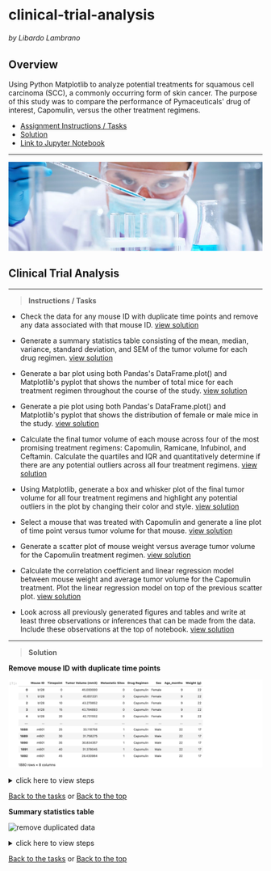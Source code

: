 # clinical-trial-analysis

###### by Libardo Lambrano

## Overview <a name="top"></a>

Using Python Matplotlib to analyze potential treatments for squamous cell carcinoma (SCC), a commonly occurring form of skin cancer. The purpose of this study was to compare the performance of Pymaceuticals' drug of interest, Capomulin, versus the other treatment regimens.

* [Assignment Instructions / Tasks](#intro)
* [Solution](#solution)
* [Link to Jupyter Notebook](solution/clinical-trial-analysis.ipynb)

---
![](images/Laboratory.jpg)
## Clinical Trial Analysis

---
<a name="intro"></a>
> **Instructions / Tasks**

* Check the data for any mouse ID with duplicate time points and remove any data associated with that mouse ID. [view solution](#01)

* Generate a summary statistics table consisting of the mean, median, variance, standard deviation, and SEM of the tumor volume for each drug regimen. [view solution](#02)

* Generate a bar plot using both Pandas's DataFrame.plot() and Matplotlib's pyplot that shows the number of total mice for each treatment regimen throughout the course of the study. [view solution](#03)

* Generate a pie plot using both Pandas's DataFrame.plot() and Matplotlib's pyplot that shows the distribution of female or male mice in the study. [view solution](#04)

* Calculate the final tumor volume of each mouse across four of the most promising treatment regimens: Capomulin, Ramicane, Infubinol, and Ceftamin. Calculate the quartiles and IQR and quantitatively determine if there are any potential outliers across all four treatment regimens. [view solution](#05)

* Using Matplotlib, generate a box and whisker plot of the final tumor volume for all four treatment regimens and highlight any potential outliers in the plot by changing their color and style. [view solution](#06)

* Select a mouse that was treated with Capomulin and generate a line plot of time point versus tumor volume for that mouse. [view solution](#07)

* Generate a scatter plot of mouse weight versus average tumor volume for the Capomulin treatment regimen. [view solution](#08)

* Calculate the correlation coefficient and linear regression model between mouse weight and average tumor volume for the Capomulin treatment. Plot the linear regression model on top of the previous scatter plot. [view solution](#09)

* Look across all previously generated figures and tables and write at least three observations or inferences that can be made from the data. Include these observations at the top of notebook. [view solution](#10)

---
<a name="solution"></a>
> **Solution**

<a name="01"></a>
**Remove mouse ID with duplicate time points**

![remove duplicated data](images/steps/01.png)

<details><summary>click here to view steps</summary>

1. Import dependencies, read and combine CSV files

    ```
    # Dependencies and Setup
    import matplotlib.pyplot as plt
    import pandas as pd
    import scipy.stats as st
    import numpy as np

    # Study data files
    mouse_metadata_path = '../data/Mouse_metadata.csv'
    study_results_path = '../data/Study_results.csv'

    # Read the mouse data and the study results
    mouse_metadata = pd.read_csv(mouse_metadata_path)
    study_results = pd.read_csv(study_results_path)

    # Combine the data into a single dataset
    mouse_study_results = study_results.merge(mouse_metadata, on = 'Mouse ID')
    ```
2. Get all the data for the duplicate mouse ID. 
    ```
    mouse_id_dups = mouse_study_results[mouse_study_results[['Mouse ID', 'Timepoint']].duplicated() == True]
    ```
3. Create a clean DataFrame by dropping the duplicate mouse by its ID & Timepoint mix.
    ```
    mouse_study_results.drop_duplicates(subset=['Mouse ID', 'Timepoint'])
    ```
4. Removing the mouse with duplicated data completelly
    ```
    mouse_study_results = mouse_study_results[~mouse_study_results['Mouse ID'].str.match('g989')]
    ```

[Back to output](#01)
</details>

[Back to the tasks](#intro) or [Back to the top](#top) 

<a name="02"></a>
**Summary statistics table**

![remove duplicated data](images/steps/0.png)

<details><summary>click here to view steps</summary>

1. Method 1 - creating multiple series and putting them all together at the end
    ```
    mean = mouse_study_results.groupby('Drug Regimen')['Tumor Volume (mm3)'].mean()
    median = mouse_study_results.groupby('Drug Regimen')['Tumor Volume (mm3)'].median()
    variance = mouse_study_results.groupby('Drug Regimen')['Tumor Volume (mm3)'].var()
    standard_deviation = mouse_study_results.groupby('Drug Regimen')['Tumor Volume (mm3)'].std()
    SEM = mouse_study_results.groupby('Drug Regimen')['Tumor Volume (mm3)'].sem()

    # This method is the most straighforward, creating multiple series and putting them all together at the end.

    summary_statistics_1 = pd.DataFrame({'mean': mean,
                                        'median': median, 
                                        'var': variance, 
                                        'std': standard_deviation, 
                                        'sem': SEM})
    ```
2. Method 2 -  Generate a summary statistics table using a single groupby function
    ```
    summary_statistics_2 = mouse_study_results.groupby('Drug Regimen').agg({'Tumor Volume (mm3)': ['mean', 'median', 'var', 'std', 'sem']})
    summary_statistics_2
    ```

[Back to output](#02)
</details>

[Back to the tasks](#intro) or [Back to the top](#top) 

